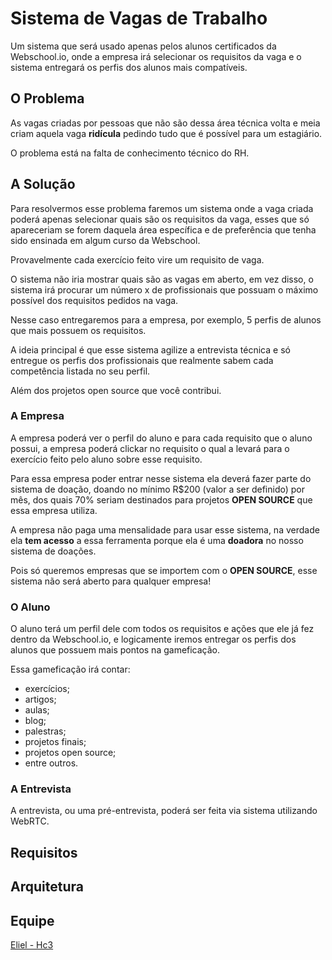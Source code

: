 # Sistema de Vagas de Trabalho

Um sistema que será usado apenas pelos alunos certificados da Webschool.io, onde a empresa irá selecionar os requisitos da vaga e o sistema entregará os perfis dos alunos mais compatíveis.

## O Problema

As vagas criadas por pessoas que não são dessa área técnica volta e meia criam aquela vaga **ridícula** pedindo tudo que é possível para um estagiário.

O problema está na falta de conhecimento técnico do RH.

## A Solução

Para resolvermos esse problema faremos um sistema onde a vaga criada poderá apenas selecionar quais são os requisitos da vaga, esses que só apareceriam se forem daquela área específica e de preferência que tenha sido ensinada em algum curso da Webschool.

Provavelmente cada exercício feito vire um requisito de vaga.

O sistema não iria mostrar quais são as vagas em aberto, em vez disso, o sistema irá procurar um número x de profissionais que possuam o máximo possível dos requisitos pedidos na vaga.

Nesse caso entregaremos para a empresa, por exemplo, 5 perfis de alunos que mais possuem os requisitos.

A ideia principal é que esse sistema agilize a entrevista técnica e só entregue os perfis dos profissionais que realmente sabem cada competência listada no seu perfil.

Além dos projetos open source que você contribui.

### A Empresa

A empresa poderá ver o perfil do aluno e para cada requisito que o aluno possui, a empresa poderá clickar no requisito o qual a levará para o exercício feito pelo aluno sobre esse requisito.

Para essa empresa poder entrar nesse sistema ela deverá fazer parte do sistema de doação, doando no mínimo R$200 (valor a ser definido) por mês, dos quais 70% seriam destinados para projetos **OPEN SOURCE** que essa empresa utiliza.

A empresa não paga uma mensalidade para usar esse sistema, na verdade ela **tem acesso** a essa ferramenta porque ela é uma **doadora** no nosso sistema de doações.

Pois só queremos empresas que se importem com o **OPEN SOURCE**, esse sistema não será aberto para qualquer empresa!

### O Aluno

O aluno terá um perfil dele com todos os requisitos e ações que ele já fez dentro da Webschool.io, e logicamente iremos entregar os perfis dos alunos que possuem mais pontos na gameficação.

Essa gameficação irá contar:

- exercícios;
- artigos;
- aulas;
- blog;
- palestras;
- projetos finais;
- projetos open source;
- entre outros.

### A Entrevista

A entrevista, ou uma pré-entrevista, poderá ser feita via sistema utilizando WebRTC.

## Requisitos


## Arquitetura

## Equipe
<a href="https://github.com/hc3">Eliel - Hc3</a>